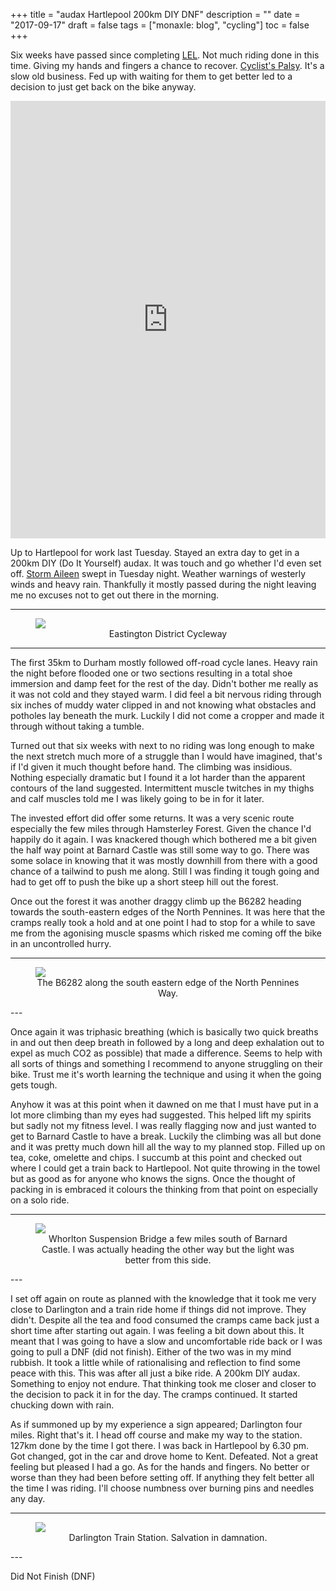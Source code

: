 +++
title = "audax  Hartlepool 200km DIY DNF"
description = ""
date = "2017-09-17"
draft = false
tags = ["monaxle: blog", "cycling"]
toc = false
+++

Six weeks have passed since completing [LEL](https://londonedinburghlondon.com). Not much riding done in this time. Giving my hands and fingers a chance to recover. [Cyclist's Palsy](https://listed.to/@alxtrnr/59210/nerve-damage). It's a slow old business. Fed up with waiting for them to get better led to a decision to just get back on the bike anyway.

<iframe style="width: 1px; min-width: 100%; height: 700px; border: none;" src="https://ridewithgps.com/embeds?type=trip&amp;id=21152102&amp;metricUnits=true&amp;sampleGraph=true" scrolling="no"></iframe>

Up to Hartlepool for work last Tuesday. Stayed an extra day to get in a 200km DIY (Do It Yourself) audax. It was touch and go whether I'd even set off. [Storm Aileen](https://www.metoffice.gov.uk/weather/warnings-and-advice/uk-storm-centre/storm-aileen) swept in Tuesday night. Weather warnings of westerly winds and heavy rain. Thankfully it mostly passed during the night leaving me no excuses not to get out there in the morning.

---
<figure style="text-align: center">
  <img style="display:block;margin:auto" src="https://i.ibb.co/WvzgddBZ/cyclepath-800x480.jpg">
  <figcaption>Eastington District Cycleway</figcaption>
</figure>

---

The first 35km to Durham mostly followed off-road cycle lanes. Heavy rain the night before flooded one or two sections resulting in a total shoe immersion and damp feet for the rest of the day. Didn't bother me really as it was not cold and they stayed warm. I did feel a bit nervous riding through six inches of muddy water clipped in and not knowing what obstacles and potholes lay beneath the murk. Luckily I did not come a cropper and made it through without taking a tumble.

Turned out that six weeks with next to no riding was long enough to make the next stretch much more of a struggle than I would have imagined, that's if I'd given it much thought before hand. The climbing was insidious. Nothing especially dramatic but I found it a lot harder than the apparent contours of the land suggested. Intermittent muscle twitches in my thighs and calf muscles told me I was likely going to be in for it later.

The invested effort did offer some returns. It was a very scenic route especially the few miles through Hamsterley Forest. Given the chance I'd happily do it again. I was knackered though which bothered me a bit given the half way point at Barnard Castle was still some way to go. There was some solace in knowing that it was mostly downhill from there with a good chance of a tailwind to push me along. Still I was finding it tough going and had to get off to push the bike up a short steep hill out the forest.

Once out the forest it was another draggy climb up the B6282 heading towards the south-eastern edges of the North Pennines. It was here that the cramps really took a hold and at one point I had to stop for a while to save me from the agonising muscle spasms which risked me coming off the bike in an uncontrolled hurry.

---
<figure style="text-align: center">
  <img style="display:block;margin:auto" src="https://i.ibb.co/M52z598Z/b6282-800x600.jpg">
  <figcaption>The B6282 along the south eastern edge of the North Pennines Way.</figcaption>
</figure>
---

Once again it was triphasic breathing (which is basically two quick breaths in and out then deep breath in followed by a long and deep exhalation out to expel as much CO2 as possible) that made a difference. Seems to help with all sorts of things and something I recommend to anyone struggling on their bike. Trust me it's worth learning the technique and using it when the going gets tough. 

Anyhow it was at this point when it dawned on me that I must have put in a lot more climbing than my eyes had suggested. This helped lift my spirits but sadly not my fitness level. I was really flagging now and just wanted to get to Barnard Castle to have a break. Luckily the climbing was all but done and it was pretty much down hill all the way to my planned stop. Filled up on tea, coke, omelette and chips. I succumb at this point and checked out where I could get a train back to Hartlepool. Not quite throwing in the towel but as good as for anyone who knows the signs. Once the thought of packing in is embraced it colours the thinking from that point on especially on a solo ride.

---
<figure style="text-align: center">
  <img style="display:block;margin:auto" src="https://i.ibb.co/ZC94m4m/bridge-800x600.jpg">
  <figcaption>Whorlton Suspension Bridge a few miles south of Barnard Castle. I was actually heading the other way but the light was better from this side.</figcaption>
</figure>
---

I set off again on route as planned with the knowledge that it took me very close to Darlington and a train ride home if things did not improve. They didn't. Despite all the tea and food consumed the cramps came back just a short time after starting out again. I was feeling a bit down about this. It meant that I was going to have a slow and uncomfortable ride back or I was going to pull a DNF (did not finish). Either of the two was in my mind rubbish. It took a little while of rationalising and reflection to find some peace with this. This was after all just a bike ride. A 200km DIY audax. Something to enjoy not endure. That thinking took me closer and closer to the decision to pack it in for the day. The cramps continued. It started chucking down with rain.

As if summoned up by my experience a sign appeared; Darlington four miles. Right that's it. I head off course and make my way to the station. 127km done by the time I got there. I was back in Hartlepool by 6.30 pm. Got changed, got in the car and drove home to Kent. Defeated. Not a great feeling but pleased I had a go. As for the hands and fingers. No better or worse than they had been before setting off. If anything they felt better all the time I was riding. I'll choose numbness over burning pins and needles any day. 

---
<figure style="text-align: center">
  <img style="display:block;margin:auto" src="https://i.ibb.co/Rkd2tN6n/darlington-800x600.jpg">
  <figcaption>Darlington Train Station. Salvation in damnation.</figcaption>
</figure>
---

Did Not Finish (DNF)